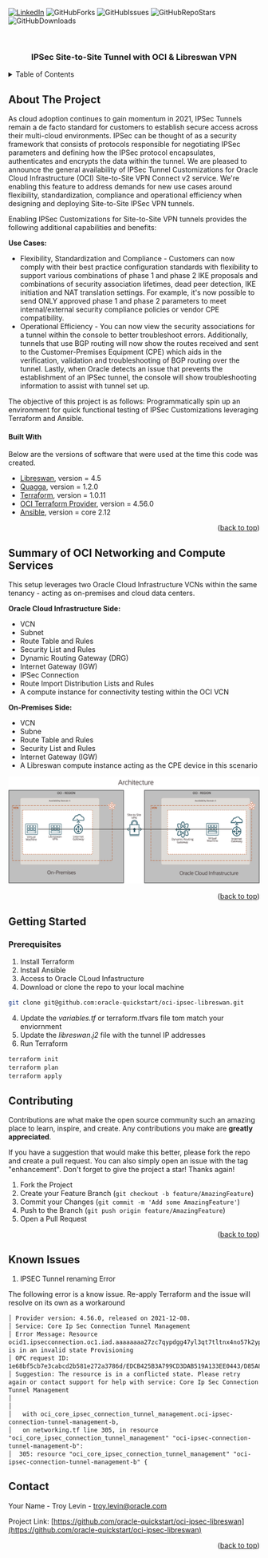 <div id="top"></div>
<!--
*** Thanks for checking out the Best-README-Template. If you have a suggestion
*** that would make this better, please fork the repo and create a pull request
*** or simply open an issue with the tag "enhancement".
*** Don't forget to give the project a star!
*** Thanks again! Now go create something AMAZING! :D
-->



<!-- PROJECT SHIELDS -->
<!--
*** I'm using markdown "reference style" links for readability.
*** Reference links are enclosed in brackets [ ] instead of parentheses ( ).
*** See the bottom of this document for the declaration of the reference variables
*** for contributors-url, forks-url, etc. This is an optional, concise syntax you may use.
*** https://www.markdownguide.org/basic-syntax/#reference-style-links
-->
<!-- [![Contributors][contributors-shield]][contributors-url] -->

[![LinkedIn][linkedin-shield]][linkedin-url]
![GitHubForks][forks-shield]
![GitHubIssues][issues-shield]
![GitHubRepoStars][stars-shield]
![GitHubDownloads][downloads-shield]

<!-- PROJECT LOGO -->
<br />
<div align="center">

  <h3 align="center">IPSec Site-to-Site Tunnel with OCI & Libreswan VPN</h3>

</div>



<!-- TABLE OF CONTENTS -->
<details>
  <summary>Table of Contents</summary>
  <ol>
    <li>
      <a href="#about-the-project">About The Project</a>
      <ul>
        <li><a href="#built-with">Built With</a></li>
      </ul>
    </li>
    <li><a href="#Summary-of-OCI-Networking-and-Compute-Services">Summary of OCI Networking and Compute Services</a></li>        
    <li>
      <a href="#getting-started">Getting Started</a>
      <ul>
        <li><a href="#prerequisites">Prerequisites</a></li>
        <li><a href="#installation">Installation</a></li>
      </ul>
    </li>
    <li><a href="#Known Issues">Known Issues</a></li>
    <li><a href="#contact">Contact</a></li>
    <li><a href="#acknowledgments">Acknowledgments</a></li>
  </ol>
</details>



<!-- ABOUT THE PROJECT -->
## About The Project

As cloud adoption continues to gain momentum in 2021, IPSec Tunnels remain a de facto standard for customers to establish secure access across their multi-cloud environments.  IPSec can be thought of as a security framework that consists of protocols responsible for negotiating IPSec parameters and defining how the IPSec protocol encapsulates, authenticates and encrypts the data within the tunnel.  We are pleased to announce the general availability of IPSec Tunnel Customizations for Oracle Cloud Infrastructure (OCI) Site-to-Site VPN Connect v2 service.  We're enabling this feature to address demands for new use cases around flexibility, standardization, compliance and operational efficiency when designing and deploying Site-to-Site IPSec VPN tunnels.

Enabling IPSec Customizations for Site-to-Site VPN tunnels provides the following additional capabilities and benefits:

**Use Cases:**

* Flexibility, Standardization and Compliance  - Customers can now comply with their best practice configuration standards with flexibility to support various combinations of phase 1 and phase 2 IKE proposals and combinations of security association lifetimes, dead peer detection, IKE initiation and NAT translation settings.  For example, it's now possible to send ONLY approved phase 1 and phase 2 parameters to meet internal/external security compliance policies or vendor CPE compatibility. 
* Operational Efficiency - You can now view the security associations for a tunnel within the console to better troubleshoot errors. Additionally, tunnels that use BGP routing will now show the routes received and sent to the Customer-Premises Equipment (CPE) which aids in the verification, validation and troubleshooting of BGP routing over the tunnel.  Lastly, when Oracle detects an issue that prevents the establishment of an IPSec tunnel, the console will show troubleshooting information to assist with tunnel set up.

The objective of this project is as follows: Programmatically spin up an environment for quick functional testing of IPSec Customizations leveraging Terraform and Ansible.


#### Built With

Below are the versions of software that were used at the time this code was created.

* [Libreswan](https://libreswan.org/), version = 4.5
* [Quagga](https://www.quagga.net/), version = 1.2.0
* [Terraform](https://www.terraform.io/), version = 1.0.11
* [OCI Terraform Provider](https://registry.terraform.io/providers/hashicorp/oci/latest), version = 4.56.0
* [Ansible](https://www.ansible.com/), version = core 2.12

<p align="right">(<a href="#top">back to top</a>)</p>

## Summary of OCI Networking and Compute Services

This setup leverages two Oracle Cloud Infrastructure VCNs within the same tenancy - acting as on-premises and cloud data centers.

**Oracle Cloud Infrastructure Side:**
* VCN
* Subnet
* Route Table and Rules
* Security List and Rules
* Dynamic Routing Gateway (DRG)
* Internet Gateway (IGW)
* IPSec Connection
* Route Import Distribution Lists and Rules
* A compute instance for connectivity testing within the OCI VCN

**On-Premises Side:**
* VCN
* Subne
* Route Table and Rules
* Security List and Rules
* Internet Gateway (IGW)
* A Libreswan compute instance acting as the CPE device in this scenario

![Screenshot](architecture.png)

<p align="right">(<a href="#top">back to top</a>)</p>

<!-- GETTING STARTED -->
## Getting Started

### Prerequisites
1. Install Terraform
2. Install Ansible
3. Access to Oracle CLoud Infastructure
3. Download or clone the repo to your local machine
  ```sh
  git clone git@github.com:oracle-quickstart/oci-ipsec-libreswan.git
  ```
4. Update the *variables.tf* or terraform.tfvars file tom match your enviornment
5. Update the *libreswan.j2* file with the tunnel IP addresses
6. Run Terraform
  ```sh
  terraform init
  terraform plan
  terraform apply
  ```

<!-- CONTRIBUTING -->
## Contributing

Contributions are what make the open source community such an amazing place to learn, inspire, and create. Any contributions you make are **greatly appreciated**.

If you have a suggestion that would make this better, please fork the repo and create a pull request. You can also simply open an issue with the tag "enhancement".
Don't forget to give the project a star! Thanks again!

1. Fork the Project
2. Create your Feature Branch (`git checkout -b feature/AmazingFeature`)
3. Commit your Changes (`git commit -m 'Add some AmazingFeature'`)
4. Push to the Branch (`git push origin feature/AmazingFeature`)
5. Open a Pull Request

<p align="right">(<a href="#top">back to top</a>)</p>

<!-- CONTACT -->
## Known Issues

1. IPSEC Tunnel renaming Error

The following error is a know issue.  Re-apply Terraform and the issue will resolve on its own as a workaround

```Error: 409-IncorrectState 
│ Provider version: 4.56.0, released on 2021-12-08.  
│ Service: Core Ip Sec Connection Tunnel Management 
│ Error Message: Resource ocid1.ipsecconnection.oc1.iad.aaaaaaaa27zc7qypdgg47yl3qt7tltnx4no57k2ypxpm63vmcrmamthcciza is in an invalid state Provisioning 
│ OPC request ID: 1e68bf5cb7e3cabcd2b581e272a3786d/EDCB425B3A799CD3DAB519A133EE0443/D85A86FA9B06CF360219D4CA8F309170 
│ Suggestion: The resource is in a conflicted state. Please retry again or contact support for help with service: Core Ip Sec Connection Tunnel Management
│ 
│ 
│   with oci_core_ipsec_connection_tunnel_management.oci-ipsec-connection-tunnel-management-b,
│   on networking.tf line 305, in resource "oci_core_ipsec_connection_tunnel_management" "oci-ipsec-connection-tunnel-management-b":
│  305: resource "oci_core_ipsec_connection_tunnel_management" "oci-ipsec-connection-tunnel-management-b" {
  ```

<!-- CONTACT -->
## Contact

Your Name - Troy Levin - troy.levin@oracle.com

Project Link: [https://github.com/oracle-quickstart/oci-ipsec-libreswan](https://github.com/oracle-quickstart/oci-ipsec-libreswan)

<p align="right">(<a href="#top">back to top</a>)</p>

<!-- MARKDOWN LINKS & IMAGES -->
<!-- https://www.markdownguide.org/basic-syntax/#reference-style-links -->

[issues-shield]: https://img.shields.io/github/issues/oracle-quickstart/oci-ipsec-libreswan?logo=GitHub
[forks-shield]: https://img.shields.io/github/forks/oracle-quickstart/oci-ipsec-libreswan?logo=Github
[stars-shield]: https://img.shields.io/github/stars/oracle-quickstart/oci-ipsec-libreswan?logo=GitHub
[linkedin-shield]: https://img.shields.io/badge/-LinkedIn-black.svg?style=flat&logo=linkedin&colorB=555
[linkedin-url]: https://www.linkedin.com/in/troy-levin-6bb9a94/
[product-screenshot]: images/screenshot.png
[downloads-shield]: https://img.shields.io/github/downloads/oracle-quickstart/oci-ipsec-libreswan/total?logo=Github 